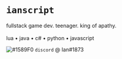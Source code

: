 # `ianscript`

fullstack game dev. teenager. king of apathy.  
<br> lua • java • c# • python • javascript

![#1589F0](https://via.placeholder.com/15/1589F0/000000?text=+) `discord` @ Ian#1873



